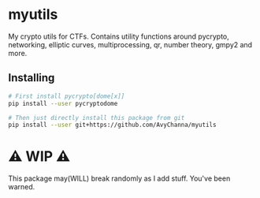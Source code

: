 # myutils
My crypto utils for CTFs.
Contains utility functions around pycrypto, networking, elliptic curves, multiprocessing, qr, number theory, gmpy2 and more.

## Installing

```sh
# First install pycrypto[dome[x]]
pip install --user pycryptodome

# Then just directly install this package from git
pip install --user git+https://github.com/AvyChanna/myutils
```

# :warning: WIP :warning:

This package may(WILL) break randomly as I add stuff. You've been warned.
